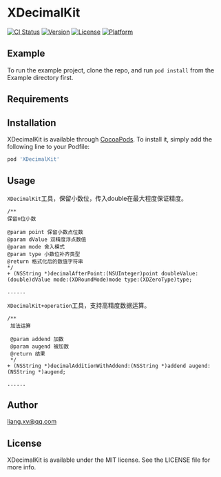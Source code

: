# XDecimalKit

[![CI Status](https://img.shields.io/travis/papfish/XDecimalKit.svg?style=flat)](https://travis-ci.org/papfish/XDecimalKit)
[![Version](https://img.shields.io/cocoapods/v/XDecimalKit.svg?style=flat)](https://cocoapods.org/pods/XDecimalKit)
[![License](https://img.shields.io/cocoapods/l/XDecimalKit.svg?style=flat)](https://cocoapods.org/pods/XDecimalKit)
[![Platform](https://img.shields.io/cocoapods/p/XDecimalKit.svg?style=flat)](https://cocoapods.org/pods/XDecimalKit)

## Example

To run the example project, clone the repo, and run `pod install` from the Example directory first.

## Requirements

## Installation

XDecimalKit is available through [CocoaPods](https://cocoapods.org). To install
it, simply add the following line to your Podfile:

```ruby
pod 'XDecimalKit'
```

## Usage

`XDecimalKit`工具，保留小数位，传入double在最大程度保证精度。

```
/**
保留n位小数

@param point 保留小数点位数
@param dValue 双精度浮点数值
@param mode 舍入模式
@param type 小数位补齐类型
@return 格式化后的数值字符串
*/
+ (NSString *)decimalAfterPoint:(NSUInteger)point doubleValue:(double)dValue mode:(XDRoundMode)mode type:(XDZeroType)type;

......
```

`XDecimalKit+operation`工具，支持高精度数据运算。

```
/**
 加法运算

 @param addend 加数
 @param augend 被加数
 @return 结果
 */
+ (NSString *)decimalAdditionWithAddend:(NSString *)addend augend:(NSString *)augend;

......
```

## Author

liang.xv@qq.com

## License

XDecimalKit is available under the MIT license. See the LICENSE file for more info.
